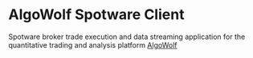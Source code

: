 # AlgoWolf Spotware Client

Spotware broker trade execution and data streaming application for the quantitative trading and analysis platform [AlgoWolf](https://www.algowolf.com)
